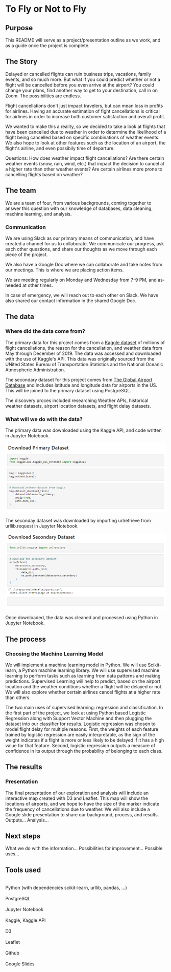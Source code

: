 # To Fly or Not to Fly

## Purpose
This README will serve as a project/presentation outline as we work, and as a guide once the project is complete.

## The Story
Delayed or cancelled flights can ruin business trips, vacations, family events, and so much more. But what if you could predict whether or not a flight will be cancelled before you even arrive at the airport? You could change your plans, find another way to get to your destination, call in on Zoom. The possibilities are endless.

Flight cancellations don't just impact travelers, but can mean loss in profits for airlines. Having an accurate estimation of fight cancellations is critical for airlines in order to increase both customer satisfaction and overall profit.

We wanted to make this a reality, so we decided to take a look at flights that have been cancelled due to weather in order to determine the likelihood of a flight being cancelled based on specific combinations of weather events. We also hope to look at other features such as the location of an airport, the flight's airline, and even possibily time of departure.

Questions:
How does weather impact flight cancellations? Are there certain weather events (snow, rain, wind, etc.) that impact the decision to cancel at a higher rate than other weather events?
Are certain airlines more prone to cancelling flights based on weather?


## The team
We are a team of four, from various backgrounds, coming together to answer this question with our knowledge of databases, data cleaning, machine learning, and analysis.

### Communication
We are using Slack as our primary means of communication, and have created a channel for us to collaborate. We communicate our progress, ask each other questions, and share our thoughts as we move through each piece of the project.

We also have a Google Doc where we can collaborate and take notes from our meetings. This is where we are placing action items. 

We are meeting regularly on Monday and Wednesday from 7-9 PM, and as-needed at other times.

In case of emergency, we will reach out to each other on Slack. We have also shared our contact information in the shared Google Doc.

## The data
### Where did the data come from?
The primary data for this project comes from a [Kaggle dataset](https://www.kaggle.com/datasets/ioanagheorghiu/historical-flight-and-weather-data) of millions of flight cancellations, the reason for the cancellation, and weather data from May through December of 2019. The data was accessed and downloaded with the use of Kaggle's API. This data was originally sourced from the UNited States Bureau of Transportation Statistics and the National Oceanic Atmospheric Administration.

The secondary dataset for this project comes from [The Global Airport Database](https://www.partow.net/miscellaneous/airportdatabase/index.html) and includes latitude and longitude data for airports in the US. This will be joined to the primary dataset using PostgreSQL. 

The discovery proces included researching Weather APIs, historical weather datasets, airport location datasets, and flight delay datasets.

### What will we do with the data?
The primary data was downloaded using the Kaggle API, and code written in Jupyter Notebook. 

<img src="Images/dl_primary_dataset.png">

The seconday dataset was downloaded by importing urlretrieve from urllib.request in Jupyter Notebook.

<img src="Images/dl_secondary_dataset.png">

Once downloaded, the data was cleaned and processed using Python in Jupyter Notebook.

## The process
### Choosing the Machine Learning Model
We will implement a machine learning model in Python. We will use Scikit-learn, a Python machine learning library. We will use supervised machine learning to perform tasks such as learning from data patterns and making predictions. Supervised Learning will help to predict, based on the airport location and the weather conditions whether a flight will be delayed or not. We will also explore whether certain airlines cancel flights at a higher rate than others.

The two main uses of supervised learning: regression and classification. In the first part of the project, we look at using Python based Logistic Regression along with Support Vector Machine and then plugging the dataset into our classifier for results. Logistic regression was chosen to model flight delay for multiple reasons. First, the weights of each feature trained by logistic regression are easily interpretable, as the sign of the weight indicates if a flight is more or less likely to be delayed if it has a high value for that feature. Second, logistic regression outputs a measure of confidence in its output through the probability of belonging to each class.

## The results
### Presentation
The final presentation of our exploration and analysis will include an interactive map created with D3 and Leaflet. This map will show the locations of airports, and we hope to have the size of the marker indicate the frequency of cancellations due to weather. We will also include a Google slide presentation to share our background, process, and results.
Outputs...
Analysis...

## Next steps
What we do with the information...
Possibilities for improvement...
Possible uses...

## Tools used 
<br>Python (with dependencies scikit-learn, urllib, pandas, ...)</br>
<br>PostgreSQL</br>
<br>Jupyter Notebook</br>
<br>Kaggle, Kaggle API</br>
<br>D3</br>
<br>Leaflet</br>
<br>Github</br>
<br>Google Slides</br>

